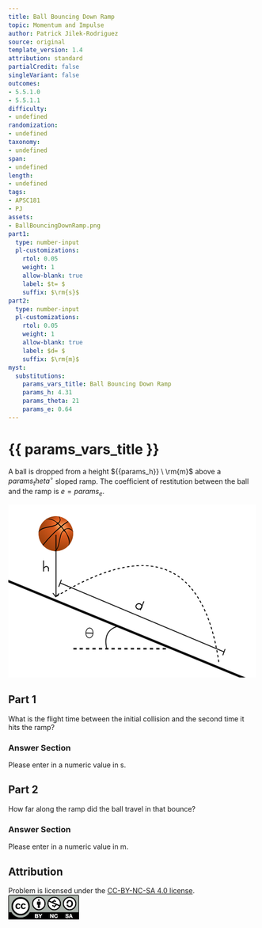 ```yaml
---
title: Ball Bouncing Down Ramp
topic: Momentum and Impulse
author: Patrick Jilek-Rodriguez
source: original
template_version: 1.4
attribution: standard
partialCredit: false
singleVariant: false
outcomes:
- 5.5.1.0
- 5.5.1.1
difficulty:
- undefined
randomization:
- undefined
taxonomy:
- undefined
span:
- undefined
length:
- undefined
tags:
- APSC181
- PJ
assets:
- BallBouncingDownRamp.png
part1:
  type: number-input
  pl-customizations:
    rtol: 0.05
    weight: 1
    allow-blank: true
    label: $t= $
    suffix: $\rm{s}$
part2:
  type: number-input
  pl-customizations:
    rtol: 0.05
    weight: 1
    allow-blank: true
    label: $d= $
    suffix: $\rm{m}$
myst:
  substitutions:
    params_vars_title: Ball Bouncing Down Ramp
    params_h: 4.31
    params_theta: 21
    params_e: 0.64
---
```

# {{ params_vars_title }}
A ball is dropped from a height ${{params_h}} \ \rm{m}$ above a ${{params_theta}}^{\circ}$ sloped ramp. The coefficient of restitution between the ball and the ramp is $e={{params_e}}$.

<img src="BallBouncingDownRamp.png" width=500 alt="A basketball dropped vertically onto a ramp." >

## Part 1

What is the flight time between the initial collision and the second time it hits the ramp?

### Answer Section

Please enter in a numeric value in s.

## Part 2

How far along the ramp did the ball travel in that bounce?

### Answer Section

Please enter in a numeric value in m.

## Attribution

Problem is licensed under the [CC-BY-NC-SA 4.0 license](https://creativecommons.org/licenses/by-nc-sa/4.0/).<br> ![The Creative Commons 4.0 license requiring attribution-BY, non-commercial-NC, and share-alike-SA license.](https://raw.githubusercontent.com/firasm/bits/master/by-nc-sa.png)